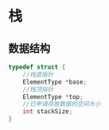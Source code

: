 # 栈
## 数据结构
``` c
typedef struct {
    //栈底指针
    ElementType *base;
    //栈顶指针
    ElementType *top;
    //已申请存放数据的空间大小
    int stackSize;
}
```


